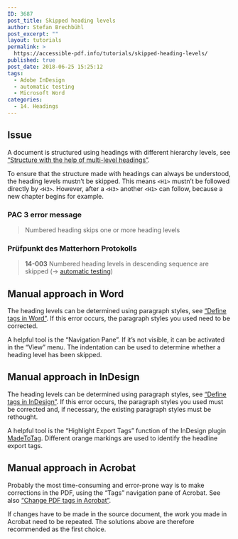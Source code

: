 ```yaml
---
ID: 3687
post_title: Skipped heading levels
author: Stefan Brechbühl
post_excerpt: ""
layout: tutorials
permalink: >
  https://accessible-pdf.info/tutorials/skipped-heading-levels/
published: true
post_date: 2018-06-25 15:25:12
tags:
  - Adobe InDesign
  - automatic testing
  - Microsoft Word
categories:
  - 14. Headings
---
```

## Issue

A document is structured using headings with different hierarchy levels, see [“Structure with the help of multi-level headings”][1].

To ensure that the structure made with headings can always be understood, the heading levels mustn’t be skipped. This means `<H1>` mustn’t be followed directly by `<H3>`. However, after a `<H3>` another `<H1>` can follow, because a new chapter begins for example.

### PAC 3 error message

> Numbered heading skips one or more heading levels

### Prüfpunkt des Matterhorn Protokolls

> **14-003** Numbered heading levels in descending sequence are skipped (→ [automatic testing][2])

## Manual approach in Word

The heading levels can be determined using paragraph styles, see [“Define tags in Word”][3]. If this error occurs, the paragraph styles you used need to be corrected.

A helpful tool is the “Navigation Pane”. If it’s not visible, it can be activated in the “View” menu. The indentation can be used to determine whether a heading level has been skipped.

## Manual approach in InDesign

The heading levels can be determined using paragraph styles, see [“Define tags in InDesign”][4]. If this error occurs, the paragraph styles you used must be corrected and, if necessary, the existing paragraph styles must be rethought.

A helpful tool is the “Highlight Export Tags” function of the InDesign plugin [MadeToTag][5]. Different orange markings are used to identify the headline export tags.

## Manual approach in Acrobat

Probably the most time-consuming and error-prone way is to make corrections in the PDF, using the “Tags” navigation pane of Acrobat. See also [“Change PDF tags in Acrobat”][6].

If changes have to be made in the source document, the work you made in Acrobat need to be repeated. The solutions above are therefore recommended as the first choice.

 [1]: https://accessible-pdf.info/en/basics/structure-with-the-help-of-multi-level-headings/
 [2]: https://accessible-pdf.info/en/tag/automatic-testing/
 [3]: https://accessible-pdf.info/en/basics/define-tags-in-word/
 [4]: https://accessible-pdf.info/en/basics/define-tags-in-indesign/
 [5]: https://www.axaio.com/doku.php/en:products:madetotag
 [6]: https://accessible-pdf.info/en/basics/change-pdf-tags-in-acrobat/
